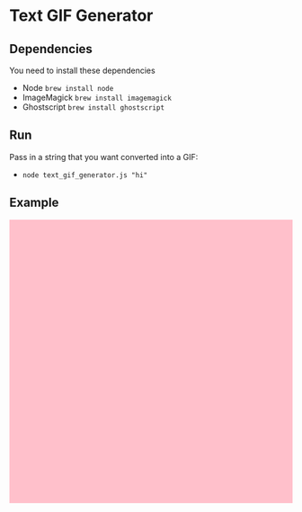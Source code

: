 # Text GIF Generator

## Dependencies

You need to install these dependencies

- Node `brew install node`
- ImageMagick `brew install imagemagick`
- Ghostscript `brew install ghostscript`

## Run

Pass in a string that you want converted into a GIF:

- `node text_gif_generator.js "hi"`

## Example

![Alt Text](https://github.com/ErikAlfredsson/text-gif-generator/blob/master/example.gif)
